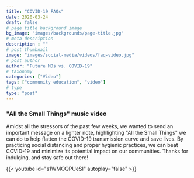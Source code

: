 ```yaml
---
title: "COVID-19 FAQs"
date: 2020-03-24
draft: false
# page title background image
bg_image: "images/backgrounds/page-title.jpg"
# meta description
description : ""
# post thumbnail
image: "images/social-media/videos/faq-video.jpg"
# post author
author: "Future MDs vs. COVID-19"
# taxonomy
categories: ["Video"]
tags: ["community education", "video"]
# type
type: "post"
---
```


### "All the Small Things" music video

Amidst all the stressors of the past few weeks, we wanted to send an important message on a lighter note, highlighting "All the Small Things" we can do to help flatten the COVID-19 transmission curve and save lives. By practicing social distancing and proper hygienic practices, we can beat COVID-19 and minimize its potential impact on our communities. Thanks for indulging, and stay safe out there!

{{< youtube id="s1WMOQPUeSI" autoplay="false" >}}
